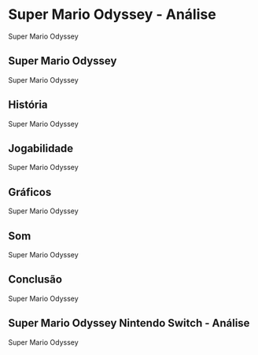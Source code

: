 ---
---

# Super Mario Odyssey - Análise

Super Mario Odyssey

## Super Mario Odyssey

Super Mario Odyssey

## História

Super Mario Odyssey

## Jogabilidade

Super Mario Odyssey

## Gráficos

Super Mario Odyssey

## Som

Super Mario Odyssey

## Conclusão

Super Mario Odyssey

## Super Mario Odyssey Nintendo Switch - Análise

Super Mario Odyssey
